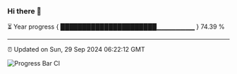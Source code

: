 ### Hi there 👋

⏳ Year progress { ██████████████████████▁▁▁▁▁▁▁▁ } 74.39 %

---

⏰ Updated on Sun, 29 Sep 2024 06:22:12 GMT

![Progress Bar CI](https://github.com/liununu/liununu/workflows/Progress%20Bar%20CI/badge.svg)
